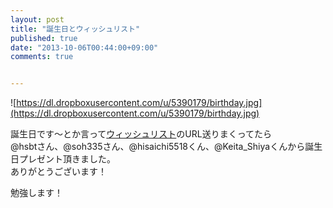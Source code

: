 ```yaml
---
layout: post
title: "誕生日とウィッシュリスト"
published: true
date: "2013-10-06T00:44:00+09:00"
comments: true


---
```


![https://dl.dropboxusercontent.com/u/5390179/birthday.jpg](https://dl.dropboxusercontent.com/u/5390179/birthday.jpg)

誕生日です〜とか言って[ウィッシュリスト](http://www.amazon.co.jp/registry/wishlist/2YLD8BNL4W5NT/ref=cm_sw_r_tw_ws_Hqdusb1ZKHAET)のURL送りまくってたら  
@hsbtさん、@soh335さん、@hisaichi5518くん、@Keita_Shiyaくんから誕生日プレゼント頂きました。  
ありがとうございます！  
  
勉強します！

